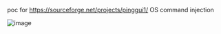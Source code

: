 poc for https://sourceforge.net/projects/pinggui1/ OS command injection

![image](https://user-images.githubusercontent.com/22954096/227765879-37b22a4f-6df6-44cc-b274-c9d6ce952937.png)

